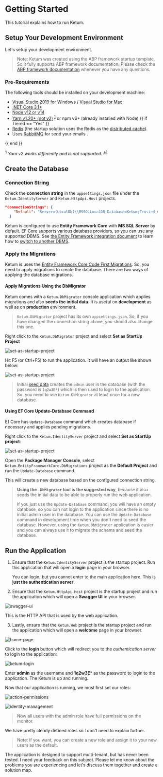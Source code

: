 # Getting Started

This tutorial explains how to run Ketum.

## Setup Your Development Environment

Let's setup your development environment.

> Note: Ketum was created using the ABP framework startup template. So it fully supports ABP framework documentation. Please check the [ABP framework documentation](https://docs.abp.io/en/abp/latest) whenever you have any questions.

### Pre-Requirements

The following tools should be installed on your development machine:

* [Visual Studio 2019](https://visualstudio.microsoft.com/vs/) for Windows / [Visual Studio for Mac](https://visualstudio.microsoft.com/vs/mac/).
* [.NET Core 3.1+](https://www.microsoft.com/net/download/dotnet-core/)
* [Node v12 or v14](https://nodejs.org/)
* [Yarn v1.20+ (not v2)](https://classic.yarnpkg.com/en/docs/install) <sup id="a-yarn">[1](#f-yarn)</sup> or npm v6+ (already installed with Node)
{{ if Tiered == "Yes" }}
* [Redis](https://redis.io/) (the startup solution uses the Redis as the [distributed cache](Caching.md)).
* Uses [RabbitMQ](https://www.rabbitmq.com/) for send your emails .

{{ end }}

<sup id="f-yarn"><b>1</b></sup> _Yarn v2 works differently and is not supported._ <sup>[↩](#a-yarn)</sup>

## Create the Database

### Connection String

Check the **connection string** in the `appsettings.json` file under the `Ketum.IdentityServer` and `Ketum.HttpApi.Host` projects.

````json
"ConnectionStrings": {
    "Default": "Server=(LocalDb)\\MSSQLLocalDB;Database=Ketum;Trusted_Connection=True;MultipleActiveResultSets=true"
  }
````

Ketum is configured to use **Entity Framework Core** with **MS SQL Server** by default. EF Core supports [various](https://docs.microsoft.com/en-us/ef/core/providers/) database providers, so you can use any supported DBMS. See [the Entity Framework integration document](https://docs.abp.io/en/abp/latest/Entity-Framework-Core) to learn how to [switch to another DBMS](https://docs.abp.io/en/abp/latest/Entity-Framework-Core-Other-DBMS).

### Apply the Migrations

Ketum is uses the [Entity Framework Core Code First Migrations](https://docs.microsoft.com/en-us/ef/core/managing-schemas/migrations/?tabs=dotnet-core-cli). So, you need to apply migrations to create the database. There are two ways of applying the database migrations.

#### Apply Migrations Using the DbMigrator

Ketum comes with a `Ketum.DbMigrator` console application which applies migrations and also **seeds the initial data**. It is useful on **development** as well as on **production** environment.

> `Ketum.DbMigrator` project has its own `appsettings.json`. So, if you have changed the connection string above, you should also change this one. 

Right click to the `Ketum.DbMigrator` project and select **Set as StartUp Project**

![set-as-startup-project](./set-as-startup-project.png)

Hit F5 (or Ctrl+F5) to run the application. It will have an output like shown below:

![set-as-startup-project](./db-migrator-output.png)



> Initial [seed data](https://docs.abp.io/en/abp/latest/Data-Seeding) creates the `admin` user in the database (with the password is `1q2w3E*`) which is then used to login to the application. So, you need to use `Ketum.DbMigrator` at least once for a new database.

#### Using EF Core Update-Database Command

Ef Core has `Update-Database` command which creates database if necessary and applies pending migrations.

Right click to the `Ketum.IdentityServer` project and select **Set as StartUp project**:

![set-as-startup-project](./set-as-startup-project.png)

Open the **Package Manager Console**, select `Ketum.EntityFrameworkCore.DbMigrations` project as the **Default Project** and run the `Update-Database` command.

This will create a new database based on the configured connection string.

> **Using the `.DbMigrator` tool is the suggested way**, because it also seeds the initial data to be able to properly run the web application.
>
> If you just use the `Update-Database` command, you will have an empty database, so you can not login to the application since there is no initial admin user in the database. You can use the `Update-Database` command in development time when you don't need to seed the database. However, using the `Ketum.DbMigrator` application is easier and you can always use it to migrate the schema and seed the database.

## Run the Application

1. Ensure that the `Ketum.IdentityServer` project is the startup project. Run this application that will open a **login** page in your browser.

   You can login, but you cannot enter to the main application here. This is **just the authentication server**.

2. Ensure that the `Ketum.HttpApi.Host` project is the startup project and run the application which will open a **Swagger UI** in your browser.

![swagger-ui](./swagger-ui.png)

This is the HTTP API that is used by the web application.

3. Lastly, ensure that the `Ketum.Web` project is the startup project and run the application which will open a **welcome** page in your browser.

![home-page](./home-page.png)

Click to the **login** button which will redirect you to the *authentication server* to login to the application:

![ketum-login](./ketum-login.png)

Enter **admin** as the username and **1q2w3E*** as the password to login to the application. The Ketum is up and running.

Now that our application is running, we must first set our roles:

![action-permissions](./action-permissions.png)

![identity-management](./identity-management.png)

> Now all users with the admin role have full permissions on the monitor.

We have pretty clearly defined roles so I don't need to explain further.

> Note: If you want, you can create a new role and assign it to your new users as the default.

The application is designed to support multi-tenant, but has never been tested. I need your feedback on this subject. Please let me know about the problems you are experiencing and let's discuss them together and create a solution map.